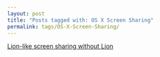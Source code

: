 ```yaml
---
layout: post
title: "Posts tagged with: OS X Screen Sharing"
permalink: tags/OS-X-Screen-Sharing/
---
```

[Lion-like screen sharing without Lion](/2011/09/lion-like-screen-sharing-without-lion)
